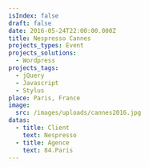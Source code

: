 ```yaml
---
isIndex: false
draft: false
date: 2016-05-24T22:00:00.000Z
title: Nespresso Cannes
projects_types: Event
projects_solutions:
  - Wordpress
projects_tags:
  - jQuery
  - Javascript
  - Stylus
place: Paris, France
image:
  src: /images/uploads/cannes2016.jpg
datas:
  - title: Client
    text: Nespresso
  - title: Agence
    text: 84.Paris
---
```

